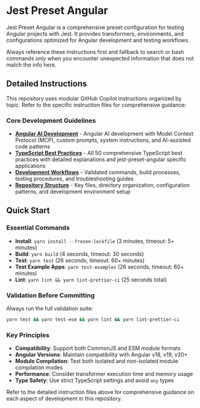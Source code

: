 # Jest Preset Angular

Jest Preset Angular is a comprehensive preset configuration for testing Angular projects with Jest. It provides transformers, environments, and configurations optimized for Angular development and testing workflows.

Always reference these instructions first and fallback to search or bash commands only when you encounter unexpected information that does not match the info here.

## Detailed Instructions

This repository uses modular GitHub Copilot instructions organized by topic. Refer to the specific instruction files for comprehensive guidance:

### Core Development Guidelines

- **[Angular AI Development](instructions/angular-ai-development.md)** - Angular AI development with Model Context Protocol (MCP), custom prompts, system instructions, and AI-assisted code patterns
- **[TypeScript Best Practices](instructions/typescript-best-practices.md)** - All 50 comprehensive TypeScript best practices with detailed explanations and jest-preset-angular specific applications
- **[Development Workflows](instructions/development-workflows.md)** - Validated commands, build processes, testing procedures, and troubleshooting guides
- **[Repository Structure](instructions/repository-structure.md)** - Key files, directory organization, configuration patterns, and development environment setup

## Quick Start

### Essential Commands

- **Install**: `yarn install --frozen-lockfile` (3 minutes, timeout: 5+ minutes)
- **Build**: `yarn build` (4 seconds, timeout: 30 seconds)
- **Test**: `yarn test` (26 seconds, timeout: 60+ minutes)
- **Test Example Apps**: `yarn test-examples` (26 seconds, timeout: 60+ minutes)
- **Lint**: `yarn lint && yarn lint-prettier-ci` (25 seconds total)

### Validation Before Committing

Always run the full validation suite:

```bash
yarn test && yarn test-esm && yarn lint && yarn lint-prettier-ci
```

### Key Principles

- **Compatibility**: Support both CommonJS and ESM module formats
- **Angular Versions**: Maintain compatibility with Angular v18, v19, v20+
- **Module Compilation**: Test both isolated and non-isolated module compilation modes
- **Performance**: Consider transformer execution time and memory usage
- **Type Safety**: Use strict TypeScript settings and avoid `any` types

Refer to the detailed instruction files above for comprehensive guidance on each aspect of development in this repository.
